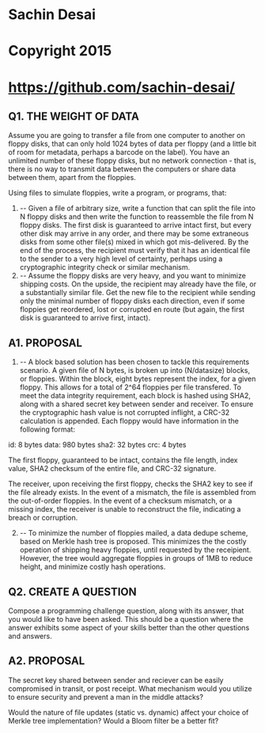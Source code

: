# Sachin Desai
# Copyright 2015
# https://github.com/sachin-desai/

Q1. THE WEIGHT OF DATA
--------------------------------------------------------------------------------
Assume you are going to transfer a file from one computer to another on floppy
disks, that can only hold 1024 bytes of data per floppy (and a little bit of
room for metadata, perhaps a barcode on the label). You have an unlimited number
of these floppy disks, but no network connection - that is, there is no way to
transmit data between the computers or share data between them, apart from the
floppies.

Using files to simulate floppies, write a program, or programs, that:
1) -- Given a file of arbitrary size, write a function that can split the file
into N floppy disks and then write the function to reassemble the file from N
floppy disks. The first disk is guaranteed to arrive intact first, but every
other disk may arrive in any order, and there may be some extraneous disks from
some other file(s) mixed in which got mis-delivered.  By the end of the process,
the recipient must verify that it has an identical file to the sender to a very
high level of certainty, perhaps using a cryptographic integrity check or
similar mechanism.
2) -- Assume the floppy disks are very heavy, and you want to minimize shipping
costs.  On the upside, the recipient may already have the file, or a substantially
similar file.  Get the new file to the recipient while sending only the minimal
number of floppy disks each direction, even if some floppies get reordered, lost
or corrupted en route (but again, the first disk is guaranteed to arrive first,
intact).

A1. PROPOSAL
--------------------------------------------------------------------------------
1) -- A block based solution has been chosen to tackle this requirements
scenario. A given file of N bytes, is broken up into (N/datasize) blocks, or
floppies. Within the block, eight bytes represent the index, for a given
floppy. This allows for a total of 2^64 floppies per file transfered. To meet
the data integrity requirement, each block is hashed using SHA2, along with a
shared secret key between sender and receiver. To ensure the cryptographic hash
value is not corrupted inflight, a CRC-32 calculation is appended. Each floppy
would have information in the following format:

id:     8 bytes
data: 980 bytes
sha2:  32 bytes
crc:    4 bytes

The first floppy, guaranteed to  be intact, contains the file length, index
value, SHA2 checksum of the entire file, and CRC-32 signature.

The receiver, upon receiving the first floppy, checks the SHA2 key to see if the
file already exists. In the event of a mismatch, the file is assembled from the
out-of-order floppies. In the event of a checksum mismatch, or a missing index,
the receiver is unable to reconstruct the file, indicating a breach or
corruption.

2) -- To minimize the number of floppies mailed, a data dedupe scheme, based on
Merkle hash tree is proposed. This minimizes the the costly operation of
shipping heavy floppies, until requested by the receipient. However, the tree
would aggregate floppies in groups of 1MB to reduce height, and minimize costly
hash operations.

Q2. CREATE A QUESTION
--------------------------------------------------------------------------------
Compose a programming challenge question, along with its answer, that you would
like to have been asked.  This should be a question where the answer exhibits
some aspect of your skills better than the other questions and answers.

A2. PROPOSAL
--------------------------------------------------------------------------------
The secret key shared between sender and reciever can be easily compromised in
transit, or post receipt. What mechanism would you utilize to ensure security
and prevent a man in the middle attacks?

Would the nature of file updates (static vs. dynamic) affect your choice of
Merkle tree implementation? Would a Bloom filter be a better fit?
